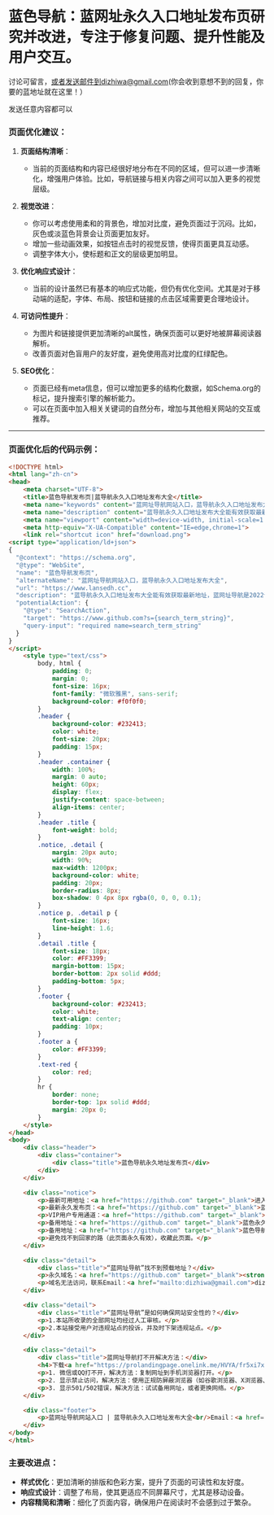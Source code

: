 # 蓝色导航：蓝网址永久入口地址发布页研究并改进，专注于修复问题、提升性能及用户交互。

讨论可留言，或者发送邮件到dizhiwa@gmail.com(你会收到意想不到的回复，你要的蓝地址就在这里！）<br>

发送任意内容都可以<br>

### 页面优化建议：

1. **页面结构清晰**：

   * 当前的页面结构和内容已经很好地分布在不同的区域，但可以进一步清晰化，增强用户体验。比如，导航链接与相关内容之间可以加入更多的视觉层级。

2. **视觉改进**：

   * 你可以考虑使用柔和的背景色，增加对比度，避免页面过于沉闷。比如，灰色或淡蓝色背景会让页面更加友好。
   * 增加一些动画效果，如按钮点击时的视觉反馈，使得页面更具互动感。
   * 调整字体大小，使标题和正文的层级更加明显。

3. **优化响应式设计**：

   * 当前的设计虽然已有基本的响应式功能，但仍有优化空间。尤其是对于移动端的适配，字体、布局、按钮和链接的点击区域需要更合理地设计。

4. **可访问性提升**：

   * 为图片和链接提供更加清晰的alt属性，确保页面可以更好地被屏幕阅读器解析。
   * 改善页面对色盲用户的友好度，避免使用高对比度的红绿配色。

5. **SEO优化**：

   * 页面已经有meta信息，但可以增加更多的结构化数据，如Schema.org的标记，提升搜索引擎的解析能力。
   * 可以在页面中加入相关关键词的自然分布，增加与其他相关网站的交互或推荐。

---

### 页面优化后的代码示例：

```html
<!DOCTYPE html>
<html lang="zh-cn">
<head>
    <meta charset="UTF-8">
    <title>蓝色导航发布页|蓝导航永久入口地址发布大全</title>
    <meta name="keywords" content="蓝网址导航网站入口，蓝导航永久入口地址发布大全" /> 
    <meta name="description" content="蓝导航永久入口地址发布大全能有效获取最新地址，蓝网址导航是2022专属入口的自愈吐槽之地。" />
    <meta name="viewport" content="width=device-width, initial-scale=1.0, maximum-scale=1.0, minimum-scale=1.0, user-scalable=no">
    <meta http-equiv="X-UA-Compatible" content="IE=edge,chrome=1">
    <link rel="shortcut icon" href="download.png">
<script type="application/ld+json">
{
  "@context": "https://schema.org",
  "@type": "WebSite",
  "name": "蓝色导航发布页",
  "alternateName": "蓝网址导航网站入口，蓝导航永久入口地址发布大全",
  "url": "https://www.lansedh.cc",
  "description": "蓝导航永久入口地址发布大全能有效获取最新地址，蓝网址导航是2022专属入口的自愈吐槽之地。",
  "potentialAction": {
    "@type": "SearchAction",
    "target": "https://www.github.com?s={search_term_string}",
    "query-input": "required name=search_term_string"
  }
}
</script>
    <style type="text/css">
        body, html {
            padding: 0;
            margin: 0;
            font-size: 16px;
            font-family: "微软雅黑", sans-serif;
            background-color: #f0f0f0;
        }
        .header {
            background-color: #232413;
            color: white;
            font-size: 20px;
            padding: 15px;
        }
        .header .container {
            width: 100%;
            margin: 0 auto;
            height: 60px;
            display: flex;
            justify-content: space-between;
            align-items: center;
        }
        .header .title {
            font-weight: bold;
        }
        .notice, .detail {
            margin: 20px auto;
            width: 90%;
            max-width: 1200px;
            background-color: white;
            padding: 20px;
            border-radius: 8px;
            box-shadow: 0 4px 8px rgba(0, 0, 0, 0.1);
        }
        .notice p, .detail p {
            font-size: 16px;
            line-height: 1.6;
        }
        .detail .title {
            font-size: 18px;
            color: #FF3399;
            margin-bottom: 15px;
            border-bottom: 2px solid #ddd;
            padding-bottom: 5px;
        }
        .footer {
            background-color: #232413;
            color: white;
            text-align: center;
            padding: 10px;
        }
        .footer a {
            color: #FF3399;
        }
        .text-red {
            color: red;
        }
        hr {
            border: none;
            border-top: 1px solid #ddd;
            margin: 20px 0;
        }
    </style>
</head>
<body>
    <div class="header">
        <div class="container">
            <div class="title">蓝色导航永久地址发布页</div>
        </div>
    </div>

    <div class="notice">
        <p>最新可用地址：<a href="https://github.com" target="_blank">进入蓝网址导航</a></p>
        <p>最新永久发布页：<a href="https://github.com" target="_blank">蓝色导航最新发布</a></p>
        <p>VIP用户专用通道：<a href="https://github.com" target="_blank">蓝色导航永久地址</a></p>
        <p>备用地址：<a href="https://github.com" target="_blank">蓝色永久导航发布页</a></p>
        <p>备用地址：<a href="https://github.com" target="_blank">蓝色导航永久免费地址</a></p>
        <p>避免找不到回家的路（此页面永久有效），收藏此页面。</p>
    </div>

    <div class="detail">
        <div class="title">“蓝网址导航”找不到预载地址？</div>
        <p>永久域名：<a href="https://github.com" target="_blank"><strong>https://github.com</strong></a> &nbsp;&nbsp;&nbsp;&nbsp; <a href="lansedh.html" target="_blank"><strong>https://github.com</strong></a> &nbsp;&nbsp;&nbsp;&nbsp;&nbsp;<a href="https://github.com" target="_blank"><strong>https://github.com</strong></a></p>
        <p>域名无法访问，联系Email：<a href="mailto:dizhiwa@gmail.com">dizhiwa@gmail.com</a></p>
    </div>

    <div class="detail">
        <div class="title">“蓝网址导航”是如何确保网站安全性的？</div>
        <p>1.本站所收录的全部网址均经过人工审核。</p>
        <p>2.本站接受用户对违规站点的投诉，并及时下架违规站点。</p>
    </div>

    <div class="detail">
        <div class="title">蓝网址导航打不开解决方法：</div>
        <h4>下载<a href="https://prolandingpage.onelink.me/HVYA/fr5xi7x2" target="_blank"><strong>快连VPN</strong></a>来解决访问问题。该软件提供30分钟试用。</h4>
        <p>1. 微信或QQ打不开，解决方法：复制网址到手机浏览器打开。</p>
        <p>2. 显示禁止访问，解决方法：使用正规防屏蔽浏览器（如谷歌浏览器、X浏览器、VIA浏览器、微软Edge）。</p>
        <p>3. 显示501/502错误，解决方法：试试备用网址，或者更换网络。</p>
    </div>

    <div class="footer">
        <p>蓝网址导航网站入口 | 蓝导航永久入口地址发布大全<br/>Email：<a href="mailto:dizhiwa@gmail.com">dizhiwa@gmail.com</a></p>
    </div>
</body>
</html>
```

### 主要改进点：

* **样式优化**：更加清晰的排版和色彩方案，提升了页面的可读性和友好度。
* **响应式设计**：调整了布局，使其更适应不同屏幕尺寸，尤其是移动设备。
* **内容精简和清晰**：细化了页面内容，确保用户在阅读时不会感到过于繁杂。

